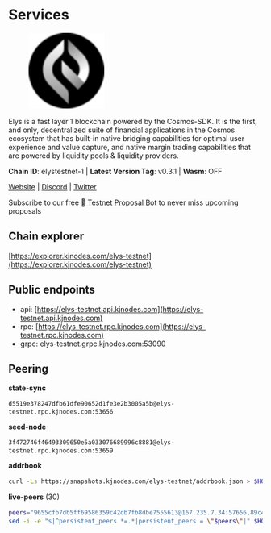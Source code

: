 # Services

<figure><img src="https://raw.githubusercontent.com/kj89/cosmos-images/main/logos/elys.png" width="150" alt=""><figcaption></figcaption></figure>

Elys is a fast layer 1 blockchain powered by the Cosmos-SDK.  It is the first, and only, decentralized suite of financial  applications in the Cosmos ecosystem that has built-in native  bridging capabilities for optimal user experience and value  capture, and native margin trading capabilities that are  powered by liquidity pools & liquidity providers.

**Chain ID**: elystestnet-1 | **Latest Version Tag**: v0.3.1 | **Wasm**: OFF

[Website](https://elys.network) | [Discord](https://discord.gg/R9Gr6Vh7vC) | [Twitter](https://twitter.com/elys_network)



Subscribe to our free [🤖 Testnet Proposal Bot](https://t.me/kjnodes_testnet_proposal_bot) to never miss upcoming proposals


## Chain explorer
[https://explorer.kjnodes.com/elys-testnet](https://explorer.kjnodes.com/elys-testnet)

## Public endpoints

* api: [https://elys-testnet.api.kjnodes.com](https://elys-testnet.api.kjnodes.com)
* rpc: [https://elys-testnet.rpc.kjnodes.com](https://elys-testnet.rpc.kjnodes.com)
* grpc: elys-testnet.grpc.kjnodes.com:53090

## Peering

**state-sync**

```text
d5519e378247dfb61dfe90652d1fe3e2b3005a5b@elys-testnet.rpc.kjnodes.com:53656
```

**seed-node**

```text
3f472746f46493309650e5a033076689996c8881@elys-testnet.rpc.kjnodes.com:53659
```

**addrbook**
```bash
curl -Ls https://snapshots.kjnodes.com/elys-testnet/addrbook.json > $HOME/.elys/config/addrbook.json
```

**live-peers** (30)
```bash
peers="9655cfb7db5ff69586359c42db7fb8dbe7555613@167.235.7.34:57656,89c4d6fa66c4e4517742e564cd6ba1532496fd43@65.108.108.52:32656,599c1fb13feb1bbd44f30cbb00338db686b6106a@159.223.19.22:26656,116521cee5c0a5a48eec263fb21b88d559e89f2c@194.163.167.138:54656,e92be3a72a23a0c944633e63a67d0db1587dd98a@167.71.209.28:21956,5eb7c44a4b448b9122c8c34fdb50f4f48c8ec714@170.64.160.136:26656,4988cbd7cac963a3a16886caa752373377ef32ff@45.67.217.151:21956,d5519e378247dfb61dfe90652d1fe3e2b3005a5b@65.109.68.190:53656,2bdb102d10ea61d369bfc65dc4614529b8c77140@45.77.46.100:21956,d412bdd0e608d07415eab12586ed7418a7821379@38.242.153.15:21956,96df985f847f5ea8903696c20d45589d0cfee134@34.135.124.66:21956,ff9132635c5e1d1a287a4522bd65b28c3a17a10d@95.217.58.111:26656,b311e76cf8f66f52d144e1640471d49845c71ff9@108.175.1.36:21956,587e0c84a487b2e0782e5d9b80ded838db9512b9@78.110.161.68:26656,39d8b813be07d183c449f814aa77be8e853ace34@185.193.17.78:21956,dc06b3547cf81c40c931a748679ce22161e5ac43@148.113.6.121:19656,b06c8ad5bb82d577acd0060242e225980db88377@65.108.225.70:26656,cdf9ae8529aa00e6e6703b28f3dcfdd37e07b27c@37.187.154.66:26656,a346d8325a9c3cd40e32236eb6de031d1a2d895e@95.217.107.96:26156,3183a894566bbc5a4d55df6bf3636d2a9a942550@65.109.38.111:22056,00c65e06302fb35a1064d9aa4e528aaf98925aa8@65.108.105.48:22056,42d3a20613e443087ae5aec1f1e56c0a12cf8455@135.181.60.184:46656,fec2dfd0a7e0e174e90755eb60c750f5ccc43b40@199.175.98.115:53656,3dd9e0f4f106cba1fa12c74927dd9b2ff80d80ef@65.108.200.60:32656,db03e6915cad62b2646ae72566ed19074a7707b6@95.217.144.107:22056,5c2a752c9b1952dbed075c56c600c3a79b58c395@178.211.139.77:27296,8d9845f7ef934ade824981b9145a26f00192b575@45.79.24.206:26656,a82ae55cc1d96af39977175624537c17f6a70995@137.184.184.159:21956,ae7191b2b922c6a59456588c3a262df518b0d130@65.108.231.124:38656,0c9b0a1bc1ce796c3d9497c7400977fc5bf01379@66.94.101.52:26656"
sed -i -e "s|^persistent_peers *=.*|persistent_peers = \"$peers\"|" $HOME/.elys/config/config.toml
```
